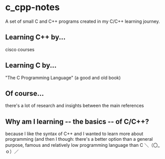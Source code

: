 # c_cpp-notes
A set of small C and C++ programs created in my C/C++ learning journey.

## Learning C++ by...
cisco courses

## Learning C by...
"The C Programming Language" (a good and old book)

## Of course...
there's a lot of research and insights between the main references

## Why am I learning -- the basics -- of C/C++?
because I like the syntax of C++ and I wanted to learn more about programming (and then I though: there's a better option than a general purpose, famous and relatively low programming language than C ＼（〇_ｏ）／
